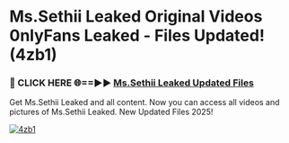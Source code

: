 # Ms.Sethii Leaked Original Videos 0nlyFans Leaked - Files Updated! (4zb1)

<h3>🔴 CLICK HERE 🌐==►► <a href="https://tinyurl.com/3hn5wdd3" rel="nofollow">Ms.Sethii Leaked Updated Files</a></h3>

Get Ms.Sethii Leaked and all content. Now you can access all videos and pictures of Ms.Sethii Leaked. New Updated Files 2025!

[![4zb1](https://i.imgur.com/4HnBqBT.gif)](https://tinyurl.com/3hn5wdd3)
